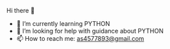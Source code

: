  Hi there 👋

- 🌱 I’m currently learning PYTHON
- 🤔 I’m looking for help with guidance about PYTHON
- 📫 How to reach me: as4577893@gmail.com


